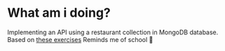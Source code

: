 What am i doing?
===
Implementing an API using a restaurant collection in MongoDB database.
Based on [these exercises](http://www.w3resource.com/mongodb-exercises/)
Reminds me of school 🙂